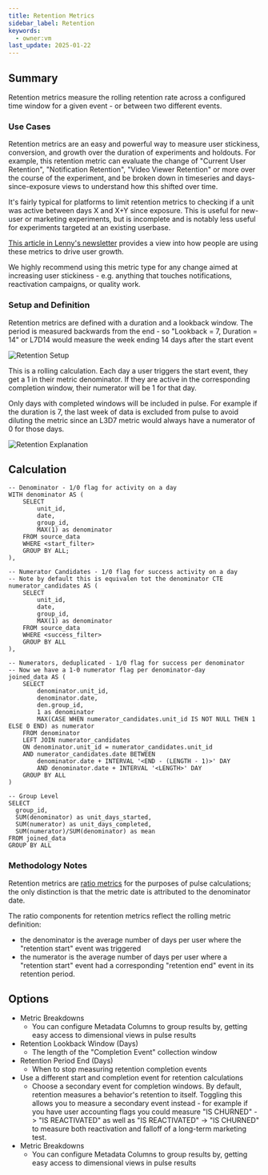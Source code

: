 ```yaml
---
title: Retention Metrics
sidebar_label: Retention
keywords:
  - owner:vm
last_update: 2025-01-22
---
```


## Summary

Retention metrics measure the rolling retention rate across a configured time window for a given event - or between two different events.

### Use Cases

Retention metrics are an easy and powerful way to measure user stickiness, conversion, and growth over the duration of experiments and holdouts. For example, this retention metric can evaluate the change of "Current User Retention", "Notification Retention", "Video Viewer Retention" or more over the course of the experiment, and be broken down in timeseries and days-since-exposure views to understand how this shifted over time.

It's fairly typical for platforms to limit retention metrics to checking if a unit was active between days X and X+Y since exposure. This is useful for new-user or marketing experiments, but is incomplete and is notably less useful for experiments targeted at an existing userbase.

[This article in Lenny's newsletter](https://www.lennysnewsletter.com/p/how-duolingo-reignited-user-growth) provides a view into how people are using these metrics to drive user growth.

We highly recommend using this metric type for any change aimed at increasing user stickiness - e.g. anything that touches notifications, reactivation campaigns, or quality work.

### Setup and Definition

Retention metrics are defined with a duration and a lookback window. The period is measured backwards from the end - so "Lookback = 7, Duration = 14" or L7D14 would measure the week ending 14 days after the start event

![Retention Setup](https://github.com/user-attachments/assets/cce09282-0a9b-4218-b823-7416f03ef387)

This is a rolling calculation. Each day a user triggers the start event, they get a 1 in their metric denominator. If they are active in the corresponding completion window, their numerator will be 1 for that day.

Only days with completed windows will be included in pulse. For example if the duration is 7, the last week of data is excluded from pulse to avoid diluting the metric since an L3D7 metric would always have a numerator of 0 for those days.

![Retention Explanation](https://github.com/user-attachments/assets/2a9d8731-1c28-4c59-a0fe-3c1e7586c129)

## Calculation

```
-- Denominator - 1/0 flag for activity on a day
WITH denominator AS (
    SELECT
        unit_id,
        date,
        group_id,
        MAX(1) as denominator
    FROM source_data
    WHERE <start_filter>
    GROUP BY ALL;
),

-- Numerator Candidates - 1/0 flag for success activity on a day
-- Note by default this is equivalen tot the denominator CTE
numerator_candidates AS (
    SELECT
        unit_id,
        date,
        group_id,
        MAX(1) as denominator
    FROM source_data
    WHERE <success_filter>
    GROUP BY ALL
),

-- Numerators, deduplicated - 1/0 flag for success per denominator
-- Now we have a 1-0 numerator flag per denominator-day
joined_data AS (
    SELECT
        denominator.unit_id,
        denominator.date,
        den.group_id,
        1 as denominator
        MAX(CASE WHEN numerator_candidates.unit_id IS NOT NULL THEN 1 ELSE 0 END) as numerator
    FROM denominator
    LEFT JOIN numerator_candidates
    ON denominator.unit_id = numerator_candidates.unit_id
    AND numerator_candidates.date BETWEEN
        denominator.date + INTERVAL '<END - (LENGTH - 1)>' DAY
        AND denominator.date + INTERVAL '<LENGTH>' DAY
    GROUP BY ALL
)

-- Group Level
SELECT
  group_id,
  SUM(denominator) as unit_days_started,
  SUM(numerator) as unit_days_completed,
  SUM(numerator)/SUM(denominator) as mean
FROM joined_data
GROUP BY ALL
```

### Methodology Notes

Retention metrics are [ratio metrics](./ratio.md) for the purposes of pulse calculations; the only distinction is that the metric date is attributed to the denominator date.

The ratio components for retention metrics reflect the rolling metric definition:
- the denominator is the average number of days per user where the "retention start" event was triggered
- the numerator is the average number of days per user where a "retention start" event had a corresponding "retention end" event in its retention period.

## Options

- Metric Breakdowns
  - You can configure Metadata Columns to group results by, getting easy access to dimensional views in pulse results
- Retention Lookback Window (Days)
  - The length of the "Completion Event" collection window
- Retention Period End (Days)
  - When to stop measuring retention completion events
- Use a different start and completion event for retention calculations
  - Choose a secondary event for completion windows. By default, retention measures a behavior's retention to itself. Toggling this allows you to measure a secondary event instead - for example if you have user accounting flags you could measure "IS CHURNED" -> "IS REACTIVATED" as well as "IS REACTIVATED" -> "IS CHURNED" to measure both reactivation and falloff of a long-term marketing test.
- Metric Breakdowns
  - You can configure Metadata Columns to group results by, getting easy access to dimensional views in pulse results

